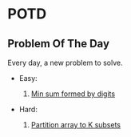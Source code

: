 # POTD
## Problem Of The Day

Every day, a new problem to solve.

-   Easy:
    1.  [Min sum formed by digits](/problems/Min%20sum%20formed%20by%20digits/job.md)  

-   Hard:
    1.  [Partition array to K subsets](/problems/Partition%20array%20to%20K%20subsets/job.md)  